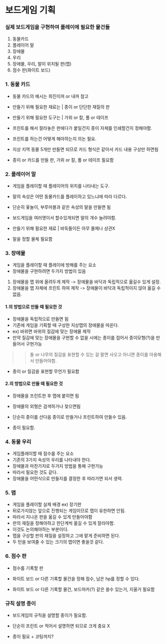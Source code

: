 # 보드게임 기획

### 실제 보드게임을 구현하여 플레이에 필요한 물건들

1. 동물카드
2. 플레이어 말
3. 장애물
4. 우리
5. 장애물, 우리, 말이 위치될 판(맵)
6. 점수 판(화이트 보드)

### 1. 동물 카드

+ 동물 카드의 예시는 희진이꺼 or 내꺼 참고
+ 만들기 위해 필요한 재료는 | 종이 or 단단한 재질의 판
+ 만들기 위해 필요한 도구는 | 가위 or 칼, 풀 or 테이프
+ 프린트를 해서 잘라놓은 판에다가 붙일건지 종이 자체를 인쇄할건지 정해야함.
+ 프린트를 하는건 어떻게 해야하는지 의논 필요.
+ 지상 지역 동물 5개만 만들면 되므로 카드 형식은 같아서 카드 내용 구상만 하면됨

+ 종이 or 카드를 만들 판, 가위 or 칼, 풀 or 테이프 필요함

### 2. 플레이어 말

+ 게임을 플레이할 때 플레이어의 위치를 나타내는 도구.
+ 말의 속성은 어떤 동물카드를 플레이하고 있느냐에 따라 다르다.
+ 단순히 윷놀이, 부루마블과 같은 속성의 말을 만들면 됨
+ 보드게임을 여러명이서 할수있게되면 말의 개수 늘려야함.
+ 만들기 위해 필요한 재료 | 바둑돌이든 아무 물체나 상관X

+ 말을 정할 물체 필요함
### 3. 장애물

+ 게임을 플레이할 때 플레이에 방해를 주는 요소
+ 장애물을 구현하려면 두가지 방법이 있음
 1. 장애물을 맵 위에 올려두게 제작 -> 장애물을 바닥과 독립적으로 옮길수 있게 설정.
 2. 장애물을 맵 자체에 프린트 하여 제작 -> 장애물이 바닥과 독립적이지 않아 옮길 수 없음.

#### 1.의 방법으로 만들 때 필요한 것

+ 장애물을 독립적으로 만들면 됨
+ 기존에 게임을 기획할 때 구상한 지상맵의 장애물을 따온다.
+ ex) 바위면 바위의 질감에 맞는 장애물 제작
+ 만약 질감에 맞는 장애물을 구현할 수 없을 시에는 종이를 접어서 종이모형(?)을 만들어서 구현가능
>> 돌 or 나무의 질감을 표현할 수 있는 걸 팔면 사오고 아니면 종이를 아용해서 만들어야함.

+ 종이 or 질감을 표현할 무언가 필요함

#### 2.의 방법으로 만들 때 필요한 것

+ 장애물을 프린트한 후 맵에 붙히면 됨
+ 장애물의 외형은 검색하거나 찾으면됨
+ 단순히 종이를 산다음 종이로 만들거나 프린트하여 만들수 있음.

+ 종이 필요함.

### 4. 동물 우리

+ 게임플레이할 때 점수를 주는 요소
+ 기존의 3가지 속성의 우리를 나타내야 한다.
+ 장애물과 마찬가지로 두가지 방법을 통해 구현가능
+ 따라서 필요한 것도 같다.
+ 장애물을 어떤식으로 만들지를 결정한 후 따라가면 되서 생략.

### 5. 맵

+ 게임을 플레이할 실제 배경 ex) 장기판
+ 뒤로가지않는 앞으로 진행되는 게임이므로 맵이 유한하면 안됨.
+ 따라서 지나온 판을 옮길 수 있게 만들어야함
+ 판의 재질을 정해야하고 한단계씩 옮길 수 있게 잘라야함.
+ 이것도 논의해야하는 부분이다.
+ 맵을 구상할 판의 재질을 설정하고 그에 맡게 준비하면 된다.
+ 두 턴을 보여줄 수 있는 크기의 맵이면 좋을것 같다.

### 6. 점수 판

+ 점수를 기록할 판
+ 화이트 보드 or 다른 기록할 물건을 정해 점수, 남은 hp를 정할 수 있다.

+ 화이트 보드 or 다른 기록할 물건, 보드마카(?) 같은 쓸수 있는거, 지울거 필요함

### 규칙 설명 종이

+ 보드게임의 규칙을 설명할 종이가 필요함.
+ 단순히 프린트 or 적어서 설명하면 되므로 크게 중요 X

+ 종이 필요 + 코팅까지?
